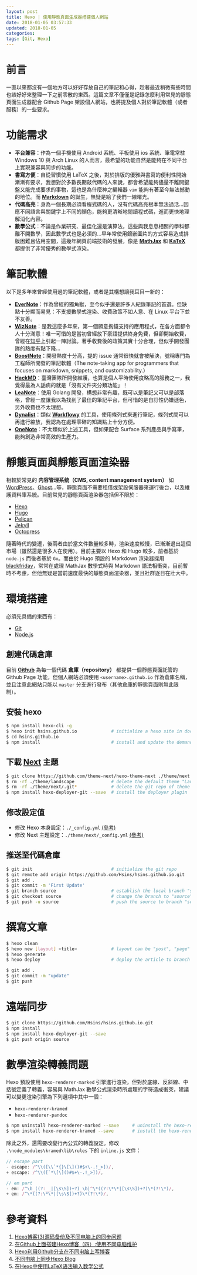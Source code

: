 ```yaml
---
layout: post
title: Hexo | 使用靜態頁面生成器搭建個人網站
date: 2018-01-05 03:57:33
updated: 2018-01-05
categories: 
tags: [Git, Hexo]
---
```


# 前言

一直以來都沒有一個地方可以好好存放自己的筆記和心得，趁著最近稍微有些時間也該好好來整理一下之前零散的東西。這篇文章不僅僅是記錄怎麼利用常見的靜態頁面生成器配合 Github Page 架設個人網站，也將提及個人對於筆記軟體（或者服務）的一些要求。

<!--more-->

# 功能需求

- **平台兼容**：作為一個手機使用 Android 系統、平板使用 ios 系統、筆電常駐 Windows 10 與 Arch Linux 的人而言，最希望的功能自然是能夠在不同平台上實現兼容與同步的功能。
- **書寫方便**：自從習慣使用 LaTeX 之後，對於排版的優雅與書寫的便利性開始漸漸有要求，我想對於多數長期敲代碼的人來說，都會希望能夠儘量不離開鍵盤又能完成要求的事物，這也是為什麼神之編輯器 `vim` 能夠有著至今無法撼動的地位。而 [**Markdown**](http://markdown.tw/) 的誕生，無疑是給了我們一線曙光。
- **代碼高亮**：身為一個長期必須看程式碼的人，沒有代碼高亮根本無法過活…因應不同語言與關鍵字上不同的顏色，能夠更清晰地閱讀程式碼，進而更快地理解消化內容。
- **數學公式**：不論是作業研究、最佳化還是演算法，這些與我息息相關的學科都離不開數學，因此數學式也是必須的…早年常使用鑲嵌圖片的方式容易造成排版困難且佔用空間，這幾年網頁前端技術的發展，像是 [**MathJax**](https://www.mathjax.org/) 和 [**KaTeX**](https://khan.github.io/KaTeX/) 都提供了非常優秀的數學式渲染。

# 筆記軟體

以下是多年來曾經使用過的筆記軟體，或者是其構想讓我耳目一新的：

- [**EverNote**](https://evernote.com/)：作為曾經的獨角獸，至今似乎還是許多人紀錄筆記的首選。但缺點十分顯而易見：不支援數學式渲染、收費政策不如人意、在 Linux 平台下並不友善。
- [**WizNote**](https://www.wiz.cn/)：是我這麼多年來，第一個願意掏錢支持的應用程式，在各方面都令人十分滿意！唯一可惜的是當初曾經放下豪語提供終身免費，但卻開始收費，曾經在[知乎](https://www.zhihu.com/question/53429934)上引起一陣討論。著手收費後的政策其實十分合理，但似乎開發團隊的熱度有點下降…
- [**BoostNote**](https://boostnote.io/)：開發熱度十分高，提的 issue 通常很快就會被解決，號稱專門為工程師所開發的筆記軟體（The note-taking app for programmers that focuses on markdown, snippets, and customizability.）
- [**HackMD**](https://hackmd.io/)：臺灣團隊所開發維護，也算是個人平時使用度略高的服務之一，我覺得最為人詬病的就是「沒有文件夾分類功能」！
- [**LeaNote**](https://leanote.com/)：使用 Golang 開發，構想非常有趣，既可以是筆記又可以是部落格，曾經一度讓我以為找到了最佳的筆記平台，但可惜的是自訂性仍嫌遜色，另外收費也不太理想。
- [**Dynalist**](https://dynalist.io/)：類似 [**Workflowy**](https://workflowy.com/) 的工具，使用條列式來進行筆記，條列式間可以再進行縮放，我認為在處理零碎的知識點上十分方便。
- [**OneNote**](https://www.onenote.com/)：不太類似於上述工具，但如果配合 Surface 系列產品與手寫筆，能夠創造非常高效的生產力。

# 靜態頁面與靜態頁面渲染器

相較於常見的 **内容管理系统（CMS, content management system）** 如 [WordPress](https://wordpress.com/)、[Ghost](https://ghost.org)…等，靜態頁面不需要租借或架設伺服器來運行後台，以及維護資料庫系統。目前常見的靜態頁面渲染器包括但不限於：

- [Hexo](https://hexo.io/)
- [Hugo](https://gohugo.io/)
- [Pelican](https://blog.getpelican.com/)
- [Jekyll](https://jekyllrb.com/)
- [Octopress](http://octopress.org/)

隨著時代的變遷，後兩者由於當文件數量較多時，渲染速度較慢，已漸漸退出這個市場（雖然還是很多人在使用）。目前主要以 Hexo 和 Hugo 較多，前者基於 `node.js` 而後者基於 `Go`。而由於 Hugo 預設的 Markdown 渲染器採用 [blackfriday](https://github.com/russross/blackfriday)，常常在處理 MathJax 數學式時與 Markdown 語法相衝突，目前暫時不考慮，但他無疑是當前速度最快的靜態頁面渲染器，並且社群逐日在壯大中。

# 環境搭建

必須先具備的東西有：

- [Git](https://git-scm.com/)
- [Node.js](https://nodejs.org/)

## 創建代碼倉庫

目前 [**Github**](https://github.com/) 為每一個代碼 **倉庫（repository）** 都提供一個靜態頁面託管的 Github Page 功能，但個人網站必須使用 `<username>.github.io` 作為倉庫名稱，並且注意此網站只能以 `master` 分支進行發布（其他倉庫的靜態頁面則無此限制）。

## 安裝 hexo

```bash
$ npm install hexo-cli -g
$ hexo init hsins.github.io             # initialize a hexo site in document
$ cd hsins.github.io
$ npm install                           # install and update the demanding plugin
```

## 下載 [Next](https://github.com/theme-next/hexo-theme-next) 主題

```bash
$ git clone https://github.com/theme-next/hexo-theme-next ./theme/next
$ rm -rf ./theme/landscape              # delete the default theme "Landscape"
$ rm -rf ./theme/next/.git*             # delete the git repo of theme "NexT"
$ npm install hexo-deployer-git --save  # install the deployer plugin
```

## 修改設定值

- 修改 Hexo 本身設定：`./_config.yml` [(參考)](https://github.com/Hsins/hsins.github.io/blob/source/_config.yml)
- 修改 Next 主題設定：`./theme/next/_config.yml` [(參考)](https://github.com/Hsins/hsins.github.io/blob/source/themes/next/_config.yml)

## 推送至代碼倉庫

```bash
$ git init                              # initialize the git repo
$ git remote add origin https://github.com/Hsins/hsins.github.io.git
$ git add .
$ git commit -m 'First Update'
$ git branch source                     # establish the local branch "source"
$ git checkout source                   # change the branch to "source"
$ git push -u source                    # push the source to branch "source" on Github.com                    
```

# 撰寫文章

```bash
$ hexo clean
$ hexo new [layout] <title>             # layout can be "post", "page" and "draft"
$ hexo generate
$ hexo deploy                           # deploy the article to branch "master"

$ git add .
$ git commit -m "update"
$ git push
```

# 遠端同步

```bash
$ git clone https://github.com/Hsins/hsins.github.io.git
$ npm install
$ npm install hexo-deployer-git --save
$ git push origin source
```

# 數學渲染轉義問題

Hexo 預設使用 `hexo-renderer-marked` 引擎進行渲染，但對於底線、反斜線、中括號定義了轉義，容易與 MathJax 數學公式渲染時所處理的字符造成衝突，建議可以變更渲染引擎為下列選項中其中一個：

- `hexo-renderer-kramed`
- `hexo-renderer-pandoc`

```bash
$ npm uninstall hexo-renderer-marked --save     # uninstall the hexo-renderer-marked
$ npm install hexo-renderer-kramed --save       # install the hexo-renderer-kramed
```

除此之外，還需要改變行內公式的轉義設定。修改 `.\node_modules\kramed\lib\rules` 下的 `inline.js` 文件：

```js
// escape part
- escape: /^\\([\\`*{}\[\]()#$+\-.!_>])/,
+ escape: /^\\([`*\[\]()#$+\-.!_>])/,

// em part
- em: /^\b_((?:__|[\s\S])+?)_\b|^\*((?:\*\*|[\s\S])+?)\*(?!\*)/,
+ em: /^\*((?:\*\*|[\s\S])+?)\*(?!\*)/,
```

# 參考資料

1. [Hexo博客(3)源码备份及不同电脑上的同步问题](http://masikkk.com/blog/hexo-3-source-backup-and-sync-between-diff-computer/)
2. [在Github上面搭建Hexo博客（四）:使用不同电脑维护](http://mungo.space/2015/10/14/create-hexo-on-github-4/)
3. [Hexo利用Github分支在不同电脑上写博客](http://www.dxjia.cn/2016/01/27/hexo-write-everywhere/)
4. [不同电脑上同步Hexo Blog](http://kwangka.github.io/2015/01/17/how-to-synchronize-blog/)
5. [在Hexo中使用LaTeX语法输入数学公式](https://once4623.site/2017/10/03/2017-10-04--Use-MathJax-In-Hexo-Next/)